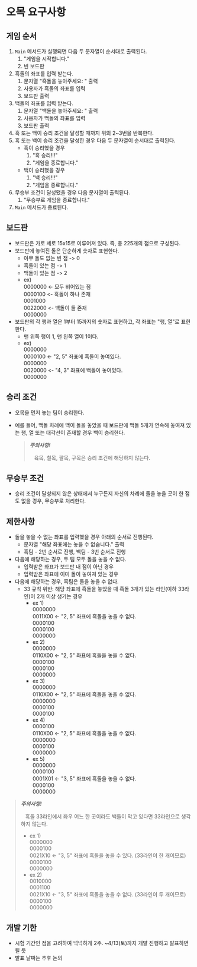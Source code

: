# 오목 요구사항

## 게임 순서

1. `Main` 메서드가 실행되면 다음 두 문자열이 순서대로 출력된다.
   1. "게임을 시작합니다."
   2. 빈 보드판
2. 흑돌의 좌표를 입력 받는다.
   1. 문자열 "흑돌을 놓아주세요: " 출력
   2. 사용자가 흑돌의 좌표를 입력
   3. 보드판 출력
3. 백돌의 좌표를 입력 받는다.
   1. 문자열 "백돌을 놓아주세요: " 출력
   2. 사용자가 백돌의 좌표를 입력
   3. 보드판 출력
4. 흑 또는 백이 승리 조건을 달성할 때까지 위의 2~3번을 반복한다.
5. 흑 또는 백이 승리 조건을 달성한 경우 다음 두 문자열이 순서대로 출력된다.
   - 흑이 승리했을 경우
      1. "흑 승리!!!"
      2. "게임을 종료합니다."
   - 백이 승리했을 경우
      1. "백 승리!!!"
      2. "게임을 종료합니다."
6. 무승부 조건이 달성됐을 경우 다음 문자열이 출력된다.
   1. "무승부로 게임을 종료합니다."
7. `Main` 메서드가 종료된다.

## 보드판

- 보드판은 가로 세로 15x15로 이루어져 있다. 즉, 총 225개의 점으로 구성된다.
- 보드판에 놓여진 돌은 단순하게 숫자로 표현한다.
   - 아무 돌도 없는 빈 점 -> 0
   - 흑돌이 있는 점 -> 1
   - 백돌이 있는 점 -> 2
   - ex)\
     0000000 <- 모두 비어있는 점\
     0000100 <- 흑돌이 하나 존재\
     0001000\
     0022000 <- 백돌이 둘 존재\
     0000000
- 보드판의 각 행과 열은 1부터 15까지의 숫자로 표현하고, 각 좌표는 "행, 열"로 표현한다.
   - 맨 위쪽 행이 1, 맨 왼쪽 열이 1이다.
   - ex)\
     0000000\
     0000100 <- "2, 5" 좌표에 흑돌이 놓여있다.\
     0000000\
     0020000 <- "4, 3" 좌표에 백돌이 놓여있다.\
     0000000

## 승리 조건

- 오목을 먼저 놓는 팀이 승리한다.
- 예를 들어, 백돌 차례에 백이 돌을 놓았을 때 보드판에 백돌 5개가 연속해 놓여져 있는 행, 열 또는 대각선이 존재할 경우 백이 승리한다.

   > **_주의사항!_**
   > 
   > &nbsp;&nbsp; 육목, 칠목, 팔목, 구목은 승리 조건에 해당하지 않는다.

## 무승부 조건

- 승리 조건이 달성되지 않은 상태에서 누구든지 자신의 차례에 돌을 놓을 곳이 한 점도 없을 경우, 무승부로 처리한다.

## 제한사항

- 돌을 놓을 수 없는 좌표를 입력했을 경우 아래의 순서로 진행된다.
   - 문자열 "해당 좌표에는 놓을 수 없습니다." 출력
   - 흑팀 - 2번 순서로 진행, 백팀 - 3번 순서로 진행
- 다음에 해당하는 경우, 두 팀 모두 돌을 놓을 수 없다.
   - 입력받은 좌표가 보드판 내 점이 아닌 경우
   - 입력받은 좌표에 이미 돌이 놓여져 있는 경우
- 다음에 해당하는 경우, 흑팀은 돌을 놓을 수 없다.
   - 33 규칙 위반: 해당 좌표에 흑돌을 놓았을 때 흑돌 3개가 있는 라인(이하 33라인)이 2개 이상 생기는 경우
      - ex 1)\
        0000000\
        0011X00 <- "2, 5" 좌표에 흑돌을 놓을 수 없다.\
        0000100\
        0000100\
        0000000
      - ex 2)\
        0000000\
        0110X00 <- "2, 5" 좌표에 흑돌을 놓을 수 없다.\
        0000100\
        0000100\
        0000000
      - ex 3)\
        0000000\
        0110X00 <- "2, 5" 좌표에 흑돌을 놓을 수 없다.\
        0000000\
        0000100\
        0000100
      - ex 4)\
        0000100\
        0110X00 <- "2, 5" 좌표에 흑돌을 놓을 수 없다.\
        0000000\
        0000100\
        0000000
      - ex 5)\
        0000000\
        0000100\
        0001X01 <- "3, 5" 좌표에 흑돌을 놓을 수 없다.\
        0000100\
        0000000

> **_주의사항!_**
> 
> &nbsp;&nbsp; 흑돌 33라인에서 좌우 어느 한 곳이라도 백돌이 막고 있다면 33라인으로 생각하지 않는다.
> 
> - ex 1)\
    0000000\
    0000100\
    0021X10 <- "3, 5" 좌표에 흑돌을 놓을 수 있다. (33라인이 한 개이므로)\
    0000100\
    0000000
> - ex 2)\
    0010000\
    0001100\
    0021X10 <- "3, 5" 좌표에 흑돌을 놓을 수 없다. (33라인이 두 개이므로)\
    0000100\
    0000000

## 개발 기한

- 시험 기간인 점을 고려하여 넉넉하게 2주. ~4/13(토)까지 개발 진행하고 발표하면 될 듯
- 발표 날짜는 추후 논의